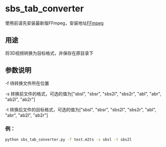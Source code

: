# sbs_tab_converter
使用前请先安装最新版FFmpeg，安装地址[FFmpeg](https://ffmpeg.org/download.html)
## 用途
将3D视频转换为目标格式，并保存在原目录下
## 参数说明
-f 待转换文件所在位置

-s 转换前文件的格式，可选的值为["sbsl", "sbsr", "sbs2l", "sbs2r", "abl", "abr", "ab2l", "ab2r"]

-t 转换后文件的目标格式，可选的值为["sbsl", "sbsr", "sbs2l", "sbs2r", "abl", "abr", "ab2l", "ab2r"]

### 例：
```bash
python sbs_tab_converter.py -f test.m2ts -s sbsl -t sbs2l
```